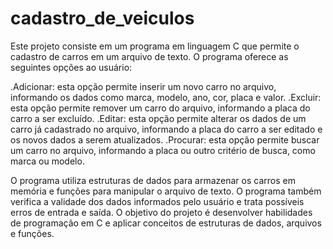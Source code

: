 # cadastro_de_veiculos

Este projeto consiste em um programa em linguagem C que permite o cadastro de carros em um arquivo de texto. O programa oferece as seguintes opções ao usuário:

.Adicionar: esta opção permite inserir um novo carro no arquivo, informando os dados como marca, modelo, ano, cor, placa e valor.
.Excluir: esta opção permite remover um carro do arquivo, informando a placa do carro a ser excluído.
.Editar: esta opção permite alterar os dados de um carro já cadastrado no arquivo, informando a placa do carro a ser editado e os novos dados a serem atualizados.
.Procurar: esta opção permite buscar um carro no arquivo, informando a placa ou outro critério de busca, como marca ou modelo.

O programa utiliza estruturas de dados para armazenar os carros em memória e funções para manipular o arquivo de texto. O programa também verifica a validade dos dados informados pelo usuário e trata possíveis erros de entrada e saída. O objetivo do projeto é desenvolver habilidades de programação em C e aplicar conceitos de estruturas de dados, arquivos e funções.
